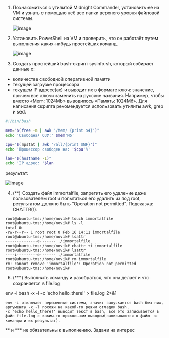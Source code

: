 1. Познакомиться с утилитой Midnight Commander, установить её на VM и узнать с помощью неё все папки верхнего уровня файловой системы.

   ![image](https://github.com/tms-dos21-onl/sergey-novik/assets/77771829/f391950a-e513-4c1e-bbfa-0457a045ceff)

2. Установить PowerShell на VM и проверить, что он работаёт путем выполнения каких-нибудь простейших команд.  

   ![image](https://github.com/tms-dos21-onl/sergey-novik/assets/77771829/028425f8-193d-4325-b390-b3ab4b4c8d67)  
  
3. Создать простейший bash-скрипт sysinfo.sh, который собирает данные о:
 - количестве свободной оперативной памяти
 - текущей загрузке процессора
 - текущем IP адресе(ах)
 и выводит их в формате ключ: значение, причем все ключи заменить на русские названия. Например, чтобы вместо «Mem: 1024Mb» выводилось «Память: 1024Мб». Для написания скрипта рекомендуется использовать утилиты awk, grep и 
 sed.

```bash
#!/bin/bash

mem="$(free -m | awk '/Mem/ {print $4}')"
echo 'Свободная ОЗУ:' $mem'Мб'

cpu="$(mpstat | awk '/all/{print $NF}')"
echo 'Процессор свободен на: '$cpu'%'

lan="$(hostname -I)"
echo 'IP адрес: '$lan
```
результат:  

![image](https://github.com/tms-dos21-onl/sergey-novik/assets/77771829/3e0309a6-e926-4c2d-b1b2-61049f1a2321)
  
4. (**) Cоздать файл immortalfile, запретить его удаление даже пользователем root и попытаться его удалить из под root, результатом должно быть “Operation not permitted”. Подсказка: CHATTR(1).

```console
root@ubuntu-tms:/home/novik# touch immortalfile
root@ubuntu-tms:/home/novik# ls -l
total 0
-rw-r--r-- 1 root root 0 Feb 16 14:11 immortalfile
root@ubuntu-tms:/home/novik# lsattr
--------------e------- ./immortalfile
root@ubuntu-tms:/home/novik# chattr +i immortalfile
root@ubuntu-tms:/home/novik# lsattr
----i---------e------- ./immortalfile
root@ubuntu-tms:/home/novik# rm immortalfile
rm: cannot remove 'immortalfile': Operation not permitted
root@ubuntu-tms:/home/novik#

```
   
6. (***) Выполнить команду и разобраться, что она делает и что сохраняется в file.log

env -i bash -x -l -c 'echo hello_there!' > file.log 2>&1  

```console
env -i отключает переменные системы, значит запускается bash без них, аргументы -x -l похожи на какой-то режим отладки bash.
-c 'echo hello_there!' выводит текст в bash, все это записывается в файл file.log с каким-то прикольным выводом(записываются в файл  и команды и их результат).
```

** и *** не обязательны к выполнению. Задачи на интерес
